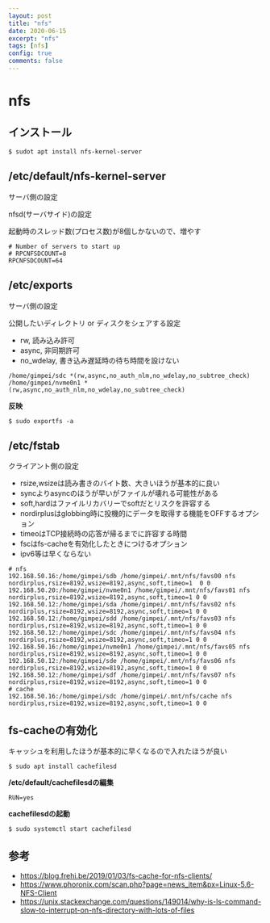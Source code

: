 ```yaml
---
layout: post
title: "nfs"
date: 2020-06-15
excerpt: "nfs"
tags: [nfs]
config: true
comments: false
---
```


# nfs

## インストール

```console
$ sudot apt install nfs-kernel-server
```

## /etc/default/nfs-kernel-server
サーバ側の設定

nfsd(サーバサイド)の設定  

起動時のスレッド数(プロセス数)が8個しかないので、増やす

```console
# Number of servers to start up
# RPCNFSDCOUNT=8
RPCNFSDCOUNT=64
```

## /etc/exports
サーバ側の設定

公開したいディレクトリ or ディスクをシェアする設定

 - rw, 読み込み許可
 - async, 非同期許可
 - no_wdelay, 書き込み遅延時の待ち時間を設けない

```console
/home/gimpei/sdc *(rw,async,no_auth_nlm,no_wdelay,no_subtree_check)
/home/gimpei/nvme0n1 *(rw,async,no_auth_nlm,no_wdelay,no_subtree_check)
```

**反映**  
```console
$ sudo exportfs -a
```

## /etc/fstab
クライアント側の設定

 - rsize,wsizeは読み書きのバイト数、大きいほうが基本的に良い  
 - syncよりasyncのほうが早いがファイルが壊れる可能性がある
 - soft,hardはファイルリカバリーでsoftだとリスクを許容する
 - nordirplusはglobbing時に投機的にデータを取得する機能をOFFするオプション
 - timeoはTCP接続時の応答が帰るまでに許容する時間
 - fscはfs-cacheを有効化したときにつけるオプション  
 - ipv6等は早くならない

```console
# nfs
192.168.50.16:/home/gimpei/sdb /home/gimpei/.mnt/nfs/favs00 nfs nordirplus,rsize=8192,wsize=8192,async,soft,timeo=1  0 0
192.168.50.20:/home/gimpei/nvme0n1 /home/gimpei/.mnt/nfs/favs01 nfs nordirplus,rsize=8192,wsize=8192,async,soft,timeo=1 0 0
192.168.50.12:/home/gimpei/sda /home/gimpei/.mnt/nfs/favs02 nfs nordirplus,rsize=8192,wsize=8192,async,soft,timeo=1 0 0
192.168.50.12:/home/gimpei/sdd /home/gimpei/.mnt/nfs/favs03 nfs nordirplus,rsize=8192,wsize=8192,async,soft,timeo=1 0 0
192.168.50.12:/home/gimpei/sdc /home/gimpei/.mnt/nfs/favs04 nfs nordirplus,rsize=8192,wsize=8192,async,soft,timeo=1 0 0
192.168.50.16:/home/gimpei/nvme0n1 /home/gimpei/.mnt/nfs/favs05 nfs nordirplus,rsize=8192,wsize=8192,async,soft,timeo=1 0 0
192.168.50.12:/home/gimpei/sde /home/gimpei/.mnt/nfs/favs06 nfs nordirplus,rsize=8192,wsize=8192,async,soft,timeo=1 0 0
192.168.50.12:/home/gimpei/sdf /home/gimpei/.mnt/nfs/favs07 nfs nordirplus,rsize=8192,wsize=8192,async,soft,timeo=1 0 0
# cache
192.168.50.16:/home/gimpei/sdc /home/gimpei/.mnt/nfs/cache nfs nordirplus,rsize=8192,wsize=8192,async,soft,timeo=1 0 0
```

## fs-cacheの有効化
キャッシュを利用したほうが基本的に早くなるので入れたほうが良い

```console
$ sudo apt install cachefilesd
```

**/etc/default/cachefilesdの編集**

```console
RUN=yes
```

**cachefilesdの起動**

```console
$ sudo systemctl start cachefilesd
```

## 参考
 - https://blog.frehi.be/2019/01/03/fs-cache-for-nfs-clients/
 - https://www.phoronix.com/scan.php?page=news_item&px=Linux-5.6-NFS-Client
 - https://unix.stackexchange.com/questions/149014/why-is-ls-command-slow-to-interrupt-on-nfs-directory-with-lots-of-files
